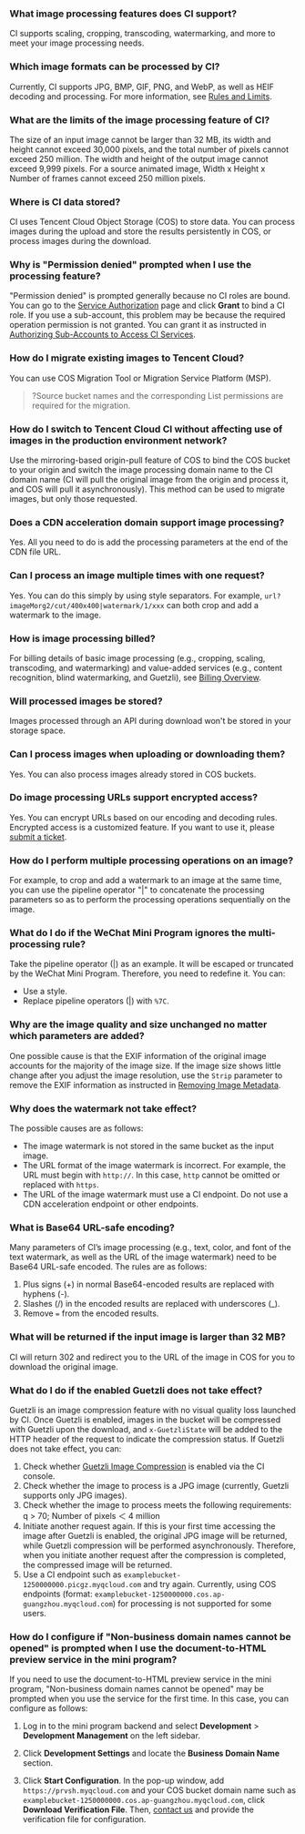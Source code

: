 ### What image processing features does CI support?
CI supports scaling, cropping, transcoding, watermarking, and more to meet your image processing needs.

### Which image formats can be processed by CI?
Currently, CI supports JPG, BMP, GIF, PNG, and WebP, as well as HEIF decoding and processing. For more information, see [Rules and Limits](https://intl.cloud.tencent.com/document/product/1045/33425).

### What are the limits of the image processing feature of CI?

The size of an input image cannot be larger than 32 MB, its width and height cannot exceed 30,000 pixels, and the total number of pixels cannot exceed 250 million. The width and height of the output image cannot exceed 9,999 pixels. For a source animated image, Width x Height x Number of frames cannot exceed 250 million pixels.

### Where is CI data stored?
CI uses Tencent Cloud Object Storage (COS) to store data. You can process images during the upload and store the results persistently in COS, or process images during the download.

### Why is "Permission denied" prompted when I use the processing feature?

"Permission denied" is prompted generally because no CI roles are bound. You can go to the [Service Authorization](https://console.cloud.tencent.com/cam/role/grant?roleName=CI_QCSRole&policyName=QcloudCOSDataFullControl,QcloudAccessForCIRole,QcloudPartAccessForCIRole&principal=eyJzZXJ2aWNlIjoiY2kucWNsb3VkLmNvbSJ9&serviceType=%E6%95%B0%E6%8D%AE%E4%B8%87%E8%B1%A1&s_url=https://console.cloud.tencent.com/ci) page and click **Grant** to bind a CI role.
If you use a sub-account, this problem may be because the required operation permission is not granted. You can grant it as instructed in [Authorizing Sub-Accounts to Access CI Services](https://intl.cloud.tencent.com/document/product/1045/33450).

### How do I migrate existing images to Tencent Cloud?
You can use COS Migration Tool or Migration Service Platform (MSP).
>?Source bucket names and the corresponding List permissions are required for the migration.

### How do I switch to Tencent Cloud CI without affecting use of images in the production environment network?
Use the mirroring-based origin-pull feature of COS to bind the COS bucket to your origin and switch the image processing domain name to the CI domain name (CI will pull the original image from the origin and process it, and COS will pull it asynchronously). This method can be used to migrate images, but only those requested.

### Does a CDN acceleration domain support image processing?

Yes. All you need to do is add the processing parameters at the end of the CDN file URL.

### Can I process an image multiple times with one request?
Yes. You can do this simply by using style separators. For example, `url?imageMorg2/cut/400x400|watermark/1/xxx` can both crop and add a watermark to the image.

### How is image processing billed?
For billing details of basic image processing (e.g., cropping, scaling, transcoding, and watermarking) and value-added services (e.g., content recognition, blind watermarking, and Guetzli), see [Billing Overview](https://intl.cloud.tencent.com/document/product/1045/33431).

### Will processed images be stored?
Images processed through an API during download won't be stored in your storage space.

### Can I process images when uploading or downloading them?
Yes. You can also process images already stored in COS buckets.

### Do image processing URLs support encrypted access?
Yes. You can encrypt URLs based on our encoding and decoding rules. Encrypted access is a customized feature. If you want to use it, please [submit a ticket](https://console.cloud.tencent.com/workorder/category).

### How do I perform multiple processing operations on an image?
For example, to crop and add a watermark to an image at the same time, you can use the pipeline operator "|" to concatenate the processing parameters so as to perform the processing operations sequentially on the image.

### What do I do if the WeChat Mini Program ignores the multi-processing rule?
Take the pipeline operator (|) as an example. It will be escaped or truncated by the WeChat Mini Program. Therefore, you need to redefine it.
You can:
- Use a style.
- Replace pipeline operators (|) with `%7C`.

### Why are the image quality and size unchanged no matter which parameters are added?
One possible cause is that the EXIF information of the original image accounts for the majority of the image size. If the image size shows little change after you adjust the image resolution, use the `Strip` parameter to remove the EXIF information as instructed in [Removing Image Metadata](https://intl.cloud.tencent.com/document/product/1045/33725).

### Why does the watermark not take effect?
The possible causes are as follows:
- The image watermark is not stored in the same bucket as the input image.
- The URL format of the image watermark is incorrect. For example, the URL must begin with `http://`. In this case, `http` cannot be omitted or replaced with `https`.
- The URL of the image watermark must use a CI endpoint. Do not use a CDN acceleration endpoint or other endpoints.


<span id="urlbase"></span>

### What is Base64 URL-safe encoding?

Many parameters of CI’s image processing (e.g., text, color, and font of the text watermark, as well as the URL of the image watermark) need to be Base64 URL-safe encoded. The rules are as follows:
1. Plus signs (+) in normal Base64-encoded results are replaced with hyphens (-).
2. Slashes (/) in the encoded results are replaced with underscores (_).
3. Remove `=` from the encoded results.


### What will be returned if the input image is larger than 32 MB?
CI will return 302 and redirect you to the URL of the image in COS for you to download the original image.


### What do I do if the enabled Guetzli does not take effect?

Guetzli is an image compression feature with no visual quality loss launched by CI. Once Guetzli is enabled, images in the bucket will be compressed with Guetzli upon the download, and `x-GuetzliState` will be added to the HTTP header of the request to indicate the compression status. If Guetzli does not take effect, you can:

1. Check whether [Guetzli Image Compression](https://intl.cloud.tencent.com/document/product/1045/42359) is enabled via the CI console.
2. Check whether the image to process is a JPG image (currently, Guetzli supports only JPG images).
3. Check whether the image to process meets the following requirements: q > 70; Number of pixels ＜ 4 million
4. Initiate another request again. If this is your first time accessing the image after Guetzli is enabled, the original JPG image will be returned, while Guetzli compression will be performed asynchronously. Therefore, when you initiate another request after the compression is completed, the compressed image will be returned.
5. Use a CI endpoint such as `examplebucket-1250000000.picgz.myqcloud.com` and try again. Currently, using COS endpoints (format: `examplebucket-1250000000.cos.ap-guangzhou.myqcloud.com`) for processing is not supported for some users.


### How do I configure if "Non-business domain names cannot be opened" is prompted when I use the document-to-HTML preview service in the mini program?

If you need to use the document-to-HTML preview service in the mini program, "Non-business domain names cannot be opened" may be prompted when you use the service for the first time. In this case, you can configure as follows:

1. Log in to the mini program backend and select **Development** > **Development Management** on the left sidebar.

2. Click **Development Settings** and locate the **Business Domain Name** section.

3. Click **Start Configuration**. In the pop-up window, add `https://prvsh.myqcloud.com` and your COS bucket domain name such as `examplebucket-1250000000.cos.ap-guangzhou.myqcloud.com`, click **Download Verification File**. Then, [contact us](https://intl.cloud.tencent.com/contact-sales) and provide the verification file for configuration.




